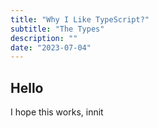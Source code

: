 ```yaml
---
title: "Why I Like TypeScript?"
subtitle: "The Types"
description: ""
date: "2023-07-04"
---
```


## Hello

I hope this works, innit
